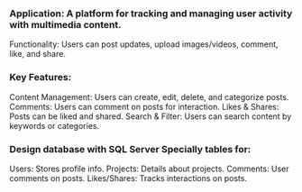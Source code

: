 ### Application: A platform for tracking and managing user activity with multimedia content.

Functionality: Users can post updates, upload images/videos, comment, like, and share.

### Key Features:
Content Management: Users can create, edit, delete, and categorize posts.
Comments: Users can comment on posts for interaction.
Likes & Shares: Posts can be liked and shared.
Search & Filter: Users can search content by keywords or categories.

### Design database with SQL Server Specially tables for:
Users: Stores profile info.
Projects: Details about projects.
Comments: User comments on posts.
Likes/Shares: Tracks interactions on posts.
